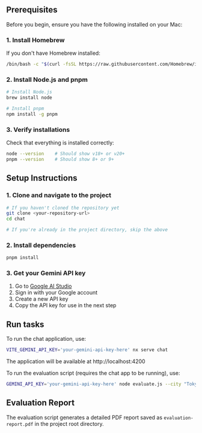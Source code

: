 ## Prerequisites

Before you begin, ensure you have the following installed on your Mac:

### 1. Install Homebrew

If you don't have Homebrew installed:

```sh
/bin/bash -c "$(curl -fsSL https://raw.githubusercontent.com/Homebrew/install/HEAD/install.sh)"
```

### 2. Install Node.js and pnpm

```sh
# Install Node.js
brew install node

# Install pnpm
npm install -g pnpm
```

### 3. Verify installations

Check that everything is installed correctly:

```sh
node --version    # Should show v18+ or v20+
pnpm --version    # Should show 8+ or 9+
```

## Setup Instructions

### 1. Clone and navigate to the project

```sh
# If you haven't cloned the repository yet
git clone <your-repository-url>
cd chat

# If you're already in the project directory, skip the above
```

### 2. Install dependencies

```sh
pnpm install
```

### 3. Get your Gemini API key

1. Go to [Google AI Studio](https://aistudio.google.com/app/apikey)
2. Sign in with your Google account
3. Create a new API key
4. Copy the API key for use in the next step

## Run tasks

To run the chat application, use:

```sh
VITE_GEMINI_API_KEY='your-gemini-api-key-here' nx serve chat
```

The application will be available at http://localhost:4200

To run the evaluation script (requires the chat app to be running), use:

```sh
GEMINI_API_KEY='your-gemini-api-key-here' node evaluate.js --city "Tokyo"
```

## Evaluation Report

The evaluation script generates a detailed PDF report saved as `evaluation-report.pdf` in the project root directory.
